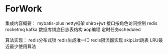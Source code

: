# ForWork
集成内容概要：
mybatis-plus
netty框架
shiro+jwt 接口按角色访问控制
redis
rocketmq
kafka
数据库铺底日志表结构
aop编程
定时任务scheduled

算法实现：
redis分布式锁
redis生成唯一ID
redis限流器实现
skipList跳表
LRU最近最少使用算法

